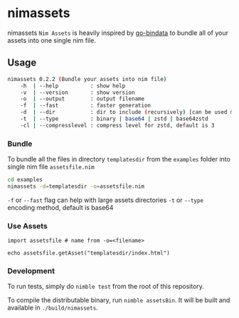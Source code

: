 # nimassets

nimassets `Nim Assets` is heavily inspired by [go-bindata](https://github.com/jteeuwen/go-bindata) to bundle all of your assets into one single nim file.

## Usage
```bash
nimassets 0.2.2 (Bundle your assets into nim file)
    -h  | --help          : show help
    -v  | --version       : show version
    -o  | --output        : output filename
    -f  | --fast          : faster generation
    -d  | --dir           : dir to include (recursively) [can be used multiple times -d=DIR1 -d=DIR2 ...]
    -t  | --type          : binary | base64 | zstd | base64zstd
    -cl | --compresslevel : compress level for zstd, default is 3
```

### Bundle

To bundle all the files in directory `templatesdir` from the `examples` folder into single nim file `assetsfile.nim`
```bash
cd examples
nimassets -d=templatesdir -o=assetsfile.nim
```

`-f` or `--fast` flag can help with large assets directories
`-t` or `--type` encoding method, default is base64


### Use Assets
```
import assetsfile # name from -o=<filename>

echo assetsfile.getAsset("templatesdir/index.html")
```

### Development
To run tests, simply do `nimble test` from the root of this repository.

To compile the distributable binary, run `nimble assetsBin`. It will be built and available in `./build/nimassets`.